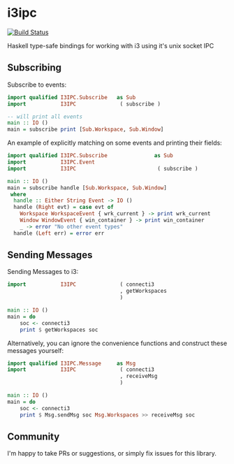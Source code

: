 # i3ipc

[![Build Status](https://travis-ci.com/leshow/i3ipc.svg?branch=master)](https://travis-ci.com/leshow/i3ipc)

Haskell type-safe bindings for working with i3 using it's unix socket IPC

## Subscribing

Subscribe to events:

```haskell
import qualified I3IPC.Subscribe   as Sub
import           I3IPC              ( subscribe )

-- will print all events
main :: IO ()
main = subscribe print [Sub.Workspace, Sub.Window]
```

An example of explicitly matching on some events and printing their fields:

```haskell
import qualified I3IPC.Subscribe               as Sub
import           I3IPC.Event
import           I3IPC                          ( subscribe )

main :: IO ()
main = subscribe handle [Sub.Workspace, Sub.Window]
 where
  handle :: Either String Event -> IO ()
  handle (Right evt) = case evt of
    Workspace WorkspaceEvent { wrk_current } -> print wrk_current
    Window WindowEvent { win_container } -> print win_container
    _ -> error "No other event types"
  handle (Left err) = error err
```

## Sending Messages

Sending Messages to i3:

```haskell
import           I3IPC              ( connecti3
                                    , getWorkspaces
                                    )

main :: IO ()
main = do
    soc <- connecti3
    print $ getWorkspaces soc
```

Alternatively, you can ignore the convenience functions and construct these messages yourself:

```haskell
import qualified I3IPC.Message     as Msg
import           I3IPC              ( connecti3
                                    , receiveMsg
                                    )

main :: IO ()
main = do
    soc <- connecti3
    print $ Msg.sendMsg soc Msg.Workspaces >> receiveMsg soc
```

## Community

I'm happy to take PRs or suggestions, or simply fix issues for this library.
